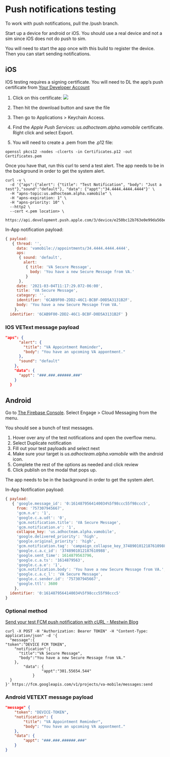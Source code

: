 # Push notifications testing
To work with push notifications, pull the /push branch.

Start up a device for android or iOS. You should use a real device and not a sim since iOS does not do push to sim.

You will need to start the app once with this build to register the device. Then you can start sending notifications.

## iOS
IOS testing requires a signing certificate. You will need to DL the app’s push certificate from [Your Developer Account](https://developer.apple.com/account/resources/certificates/list)
1. Click on this certificate:
![](Push%20notifications%20testing/D1F98B4E-A8FE-49D3-A79D-E71D3229D513.png)

2. Then hit the download button and save the file
3. Then go to Applications > Keychain Access.
4. Find the _Apple Push Services: us.adhocteam.alpha.vamobile_ certificate. Right click and select Export.
5. You will need to create a .pem from the .p12 file:
```shell
openssl pkcs12 -nodes -clcerts -in Certificates.p12 -out Certificates.pem
```

Once you have that, run this curl to send a test alert. The app needs to be in the background in order to get the system alert.

```shell
curl -v \
  -d '{"aps":{"alert": {"title": "Test Notification", "body": "Just a test"},"sound":"default"}, "data": {"appt":"34.4444.4444.4444"}' \
  -H "apns-topic:us.adhocteam.alpha.vamobile" \
  -H "apns-expiration: 1" \
  -H "apns-priority: 10" \
  --http2 \
  --cert <.pem location> \
  https://api.development.push.apple.com/3/device/e250bc12b763e0e99da56beefc78e4c3c3df7084ee5aeb32bce50d86e2d2fb58
```

In-App notification payload: 
```javascript
{ payload: 
   { thread: '',
     data: 'vamobile://appointments/34.4444.4444.4444',
     aps: 
      { sound: 'default',
        alert: 
         { title: 'VA Secure Message',
           body: 'You have a new Secure Message from VA.' 
         } 
      },
     date: '2021-03-04T11:17:29.072-06:00',
     title: 'VA Secure Message',
     category: '',
     identifier: '6CAB9F00-2DD2-46C1-BCBF-D0D5A3131B2F',
     body: 'You have a new Secure Message from VA.' 
    },
  identifier: '6CAB9F00-2DD2-46C1-BCBF-D0D5A3131B2F' }
```

### IOS VEText message payload
```json
"aps": {
      "alert": {
        "title": "VA Appointment Reminder",
        "body": "You have an upcoming VA appontment."
      },
      "sound": "default"
    },
    "data": {
      "appt": "###.###.######.###"
    }
  }
```


## Android
Go to [The Firebase Console](https://console.firebase.google.com/u/0/project/va-mobile/overview). Select Engage > Cloud Messaging from the menu.

You should see a bunch of test messages. 
1. Hover over any of the test notifications and open the overflow menu. 
2. Select Duplicate notification
3. Fill out your test payloads and select next
4. Make sure your target is _us.adhocteam.alpha.vamobile_ with the android icon.
5. Complete the rest of the options as needed and click review
6. Click publish on the modal that pops up.

The app needs to be in the background in order to get the system alert.

In-App Notification payload: 
```javascript
{ payload: 
   { 'google.message_id': '0:1614879564140034%5f98ccc55f98ccc5',
     from: '757307945667',
     'gcm.n.e': '1',
     'google.c.a.udt': '0',
     'gcm.notification.title': 'VA Secure Message',
     'gcm.notification.e': '1',
     collapse_key: 'us.adhocteam.alpha.vamobile',
     'google.delivered_priority': 'high',
     'google.original_priority': 'high',
     'gcm.notification.tag': 'campaign_collapse_key_3748901012187610988',
     'google.c.a.c_id': '3748901012187610988',
     'google.sent_time': 1614879563796,
     'google.c.a.ts': '1614879563',
     'google.c.a.e': '1',
     'gcm.notification.body': 'You have a new Secure Message from VA.',
     'google.c.a.c_l': 'VA Secure Message',
     'google.c.sender.id': '757307945667',
     'google.ttl': 3600 
    },
  identifier: '0:1614879564140034%5f98ccc55f98ccc5' 
}
```

### Optional method
[Send your test FCM push notification with cURL - Mestwin Blog](https://blog.mestwin.net/send-your-test-fcm-push-notification-quickly-with-curl/)
```shell
curl -X POST -H "Authorization: Bearer TOKEN" -H "Content-Type: application/json" -d '{
  "message":{
"token":"DEVICE FCM TOKEN",
    "notification":{
      "title":"VA Secure Message",
      "body":"You have a new Secure Message from VA."
    },
		"data": {
				"appt":"301.55654.544"
			}
  }
}' https://fcm.googleapis.com/v1/projects/va-mobile/messages:send
```

### Android VETEXT message payload
```json
"message" {
	"token": "DEVICE-TOKEN",
	"notification": {
		"title": "VA Appointment Reminder",
		"body": "You have an upcoming VA appontment."
	},
	"data": {
		"appt": "###.###.######.###"
	}
}
```